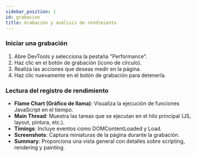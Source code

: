 ```yaml
---
sidebar_position: 1
id: grabacion
title: Grabación y análisis de rendimiento
---
```


### Iniciar una grabación

1. Abre DevTools y selecciona la pestaña "Performance".
2. Haz clic en el botón de grabación (icono de círculo).
3. Realiza las acciones que deseas medir en la página.
4. Haz clic nuevamente en el botón de grabación para detenerla.

### Lectura del registro de rendimiento

- **Flame Chart (Gráfico de llama)**: Visualiza la ejecución de funciones JavaScript en el tiempo.
- **Main Thread**: Muestra las tareas que se ejecutan en el hilo principal (JS, layout, pintura, etc.).
- **Timings**: Incluye eventos como DOMContentLoaded y Load.
- **Screenshots**: Captura miniaturas de la página durante la grabación.
- **Summary**: Proporciona una vista general con detalles sobre scripting, rendering y painting.
